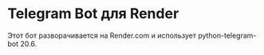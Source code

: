 # Telegram Bot для Render

Этот бот разворачивается на Render.com и использует python-telegram-bot 20.6.
